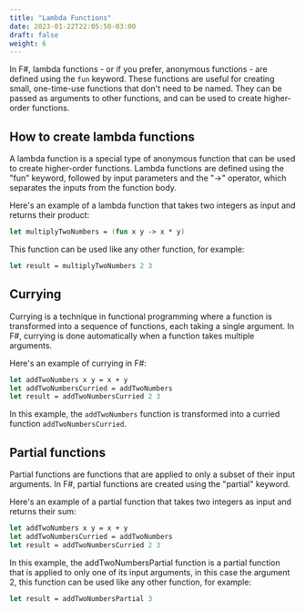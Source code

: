 ```yaml
---
title: "Lambda Functions"
date: 2023-01-22T22:05:50-03:00
draft: false
weight: 6
---
```


In F#, lambda functions - or if you prefer, anonymous functions - are defined using the `fun` keyword. These functions are useful for creating small, one-time-use functions that don't need to be named. They can be passed as arguments to other functions, and can be used to create higher-order functions.

## How to create lambda functions

A lambda function is a special type of anonymous function that can be used to create higher-order functions. Lambda functions are defined using the "fun" keyword, followed by input parameters and the "->" operator, which separates the inputs from the function body.

Here's an example of a lambda function that takes two integers as input and returns their product:

```fsharp
let multiplyTwoNumbers = (fun x y -> x * y)
```

This function can be used like any other function, for example:

```fsharp
let result = multiplyTwoNumbers 2 3
```

## Currying

Currying is a technique in functional programming where a function is transformed into a sequence of functions, each taking a single argument. In F#, currying is done automatically when a function takes multiple arguments.

Here's an example of currying in F#:
```fsharp
let addTwoNumbers x y = x + y
let addTwoNumbersCurried = addTwoNumbers
let result = addTwoNumbersCurried 2 3
```

In this example, the `addTwoNumbers` function is transformed into a curried function `addTwoNumbersCurried`.

## Partial functions

Partial functions are functions that are applied to only a subset of their input arguments. In F#, partial functions are created using the "partial" keyword.

Here's an example of a partial function that takes two integers as input and returns their sum:

```fsharp
let addTwoNumbers x y = x + y
let addTwoNumbersCurried = addTwoNumbers
let result = addTwoNumbersCurried 2 3
```

In this example, the addTwoNumbersPartial function is a partial function that is applied to only one of its input arguments, in this case the argument 2, this function can be used like any other function, for example:

```fsharp
let result = addTwoNumbersPartial 3
```